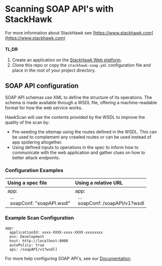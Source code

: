 # Scanning SOAP API's with StackHawk

For more information about StackHawk see [https://www.stackhawk.com](https://www.stackhawk.com)

#### TL;DR
1. Create an application on the [StackHawk Web platform](https://auth.stackhawk.com/login).
2. Clone this repo or copy the `stackhawk-soap.yml` configuration file and place in the root of your project directory.


## SOAP API configuration

SOAP API schemas use XML to define the structure of its operations. The schema is made available through a WSDL file, offering a machine-readable format for how the web service works.

HawkScan will use the contents provided by the WSDL to improve the quality of the scan by:

* Pre-seeding the sitemap using the routes defined in the WSDL. This can be used to complement any crawled routes or can be used instead of app spidering altogether.
* Using defined inputs to operations in the spec to inform how to communicate with the web application and gather clues on how to better attack endpoints.

### Configuration Examples

| Using a spec file                                                   | Using a relative URL                                                                                        |
| :------------------------------------------------------------------ | :---------------------------------------------------------------------------------------------------------- |
| app:<br />&nbsp;&nbsp;...<br />&nbsp;&nbsp;soapConf: "soapAPI.wsdl" | app:<br />&nbsp;&nbsp;...<br/>&nbsp;&nbsp;soapConf: /soapAPI/v1?wsdl                                        |

### Example Scan Configuration
```
app:
  applicationId: xxxx-XXXX-xxxx-XXXX-xxxxxxxx
  env: Development
  host: http://localhost:8000
  autoPolicy: true
  api: /soapAPI/v1?wsdl]
```

For more help configuring SOAP API's, see our [Documentation](https://docs.stackhawk.com/hawkscan/configuration/soap-configuration.html).
